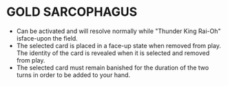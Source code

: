 
# GOLD SARCOPHAGUS

*   Can be activated and will resolve normally while "Thunder King Rai-Oh" isface-upon the field.
*   The selected card is placed in a face-up state when removed from play. The identity of the card is revealed when it is selected and removed from play.
*   The selected card must remain banished for the duration of the two turns in order to be added to your hand.

  